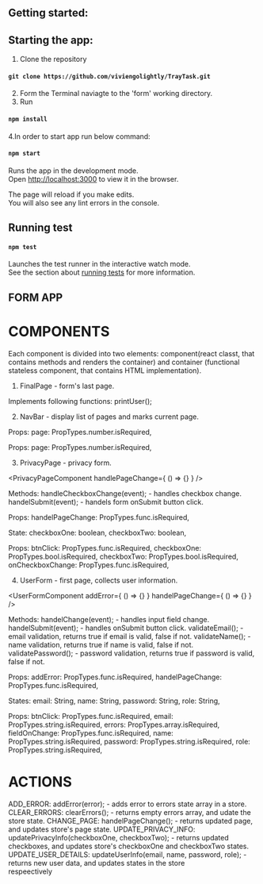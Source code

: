 ## Getting started:

## Starting the app:

1. Clone the repository 
#### `git clone https://github.com/viviengolightly/TrayTask.git`

2. Form the Terminal naviagte to the 'form' working directory.
3. Run
#### `npm install`

4.In order to start app run below command:
#### `npm start`

Runs the app in the development mode.<br />
Open [http://localhost:3000](http://localhost:3000) to view it in the browser.

The page will reload if you make edits.<br />
You will also see any lint errors in the console.

## Running test

#### `npm test`

Launches the test runner in the interactive watch mode.<br />
See the section about [running tests](https://facebook.github.io/create-react-app/docs/running-tests) for more information.


## FORM APP

# COMPONENTS 

Each component is divided into two elements: component(react classt, that contains methods and renders the container) and container (functional stateless component, that contains HTML implementation). 

  1. FinalPage - form's last page.
  
  <FinalPageComponent />
  
  Implements following functions:
  printUser(); 
  
  <FinalPageContainer />
    
  2. NavBar - display list of pages and marks current page.
  
  <NavBarComponent page={this.ptops.page} />
  
  Props:
  page: PropTypes.number.isRequired,
  
  <NavBarContainer page={this.props.page} />
  
  Props:
  page: PropTypes.number.isRequired,
  
  3. PrivacyPage - privacy form.
  
  <PrivacyPageComponent handlePageChange={ () => {} } />
  
  Methods:
  handleCheckboxChange(event); - handles checkbox change.
  handelSubmit(event); - handels form onSubmit button click. 
  
  Props:
  handelPageChange: PropTypes.func.isRequired,
  
  State:
  checkboxOne: boolean,
  checkboxTwo: boolean,  
  
  <PrivacyPageContainer 
    btnClick={this.handelSubmit}
    checkboxOne={this.state.checkboxOne}
    checkboxTwo={this.state.checkboxTwo}
    onCheckboxChange={this.handleCheckboxChange}
  />

  Props:
  btnClick: PropTypes.func.isRequired,
	checkboxOne: PropTypes.bool.isRequired,
	checkboxTwo: PropTypes.bool.isRequired,
	onCheckboxChange: PropTypes.func.isRequired,
  
  4. UserForm - first page, collects user information.
  
  <UserFormComponent 
    addError={ () => {} }
    handelPageChange={ () => {} }
  />
  
  Methods:
  handelChange(event); - handles input field change.
  handelSubmit(event); - handles onSubmit button click.
  validateEmail(); - email validation, returns true if email is valid, false if not.
  validateName(); - name validation, returns true if name is valid, false if not.
  validatePassword(); - password validation, returns true if password is valid, false if not.
  
  Props: 
  addError: PropTypes.func.isRequired,
  handelPageChange: PropTypes.func.isRequired,
  
  States: 
  email: String,
  name: String,
  password: String,
  role: String,
  
  <UserFormContainer 
    btnClick={this.handelSubmit}
    email={this.state.email}\
    errors={[]}
    fieldOnChange={this.handelChange}
    name={this.state.name}
    password={this.state.password}
    role={this.state.role}
  />
  
  Props:
  btnClick: PropTypes.func.isRequired,
	email: PropTypes.string.isRequired,
	errors: PropTypes.array.isRequired,
	fieldOnChange: PropTypes.func.isRequired,
	name: PropTypes.string.isRequired,
	password: PropTypes.string.isRequired,
	role: PropTypes.string.isRequired,
  
  # ACTIONS
  
  ADD_ERROR: addError(error); - adds error to errors state array in a store.
  CLEAR_ERRORS: clearErrors(); - returns empty errors array, and udate the store state.
  CHANGE_PAGE: handelPageChange(); - returns updated page, and updates store's page state.
  UPDATE_PRIVACY_INFO: updatePrivacyInfo(checkboxOne, checkboxTwo); - returns updated checkboxes, and updates store's 
  checkboxOne and checkboxTwo states.
  UPDATE_USER_DETAILS: updateUserInfo(email, name, password, role); - returns new user data, and updates states in the store    
  respeectively
  
